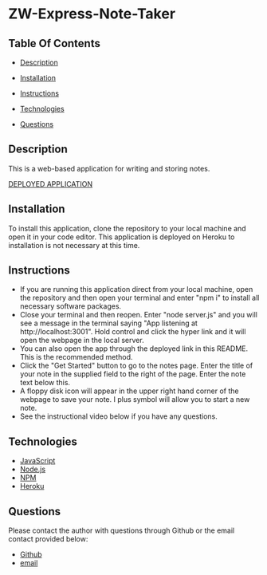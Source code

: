 # ZW-Express-Note-Taker

## **Table Of Contents** 

* [Description](#description)

* [Installation](#installation)

* [Instructions](#instructions)

* [Technologies](#technologies)

* [Questions](#questions)


 ## **Description**
This is a web-based application for writing and storing notes. 
 
 [DEPLOYED APPLICATION](https://zw-note-express-note-taker.herokuapp.com/)

 ## **Installation**
To install this application, clone the repository to your local machine and open it in your code editor. This application is deployed on Heroku to installation is not necessary at this time.
 

## **Instructions**
* If you are running this application direct from your local machine, open the repository and then open your terminal and enter "npm i" to install all necessary software packages.
* Close your terminal and then reopen. Enter "node server.js" and you will see a message in the terminal saying "App listening at http://localhost:3001". Hold control and click the hyper link and it will open the webpage in the local server. 
* You can also open the app through the deployed link in this README. This is the recommended method. 
* Click the "Get Started" button to go to the notes page. Enter the title of your note in the supplied field to the right of the page. Enter the note text below this.
* A floppy disk icon will appear in the upper right hand corner of the webpage to save your note. I plus symbol will allow you to start a new note.
* See the instructional video below if you have any questions.
 

## **Technologies**

* [JavaScript](https://www.javascript.com/) 
* [Node.js](https://nodejs.org/en/)
* [NPM](https://www.npmjs.com/) 
* [Heroku](https://www.heroku.com)



## **Questions**

Please contact the author with questions through Github or the email contact provided below:

* [Github](https://www.github.com/ZacharyWarnes)
* [email](mailto:zacharywarnes@gmail.com)